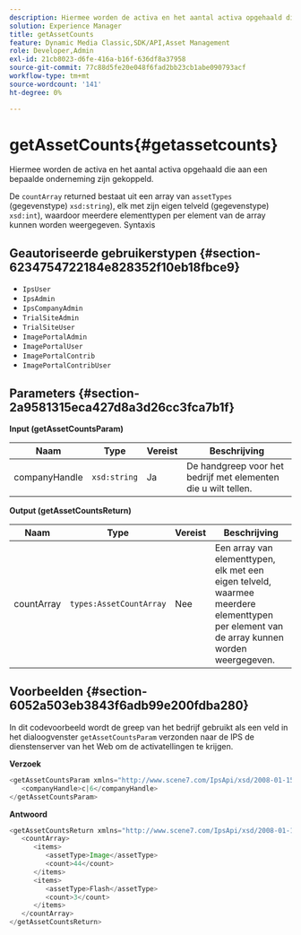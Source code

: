 ```yaml
---
description: Hiermee worden de activa en het aantal activa opgehaald die aan een bepaalde onderneming zijn gekoppeld.
solution: Experience Manager
title: getAssetCounts
feature: Dynamic Media Classic,SDK/API,Asset Management
role: Developer,Admin
exl-id: 21cb8023-d6fe-416a-b16f-636df8a37958
source-git-commit: 77c88d5fe20e048f6fad2bb23cb1abe090793acf
workflow-type: tm+mt
source-wordcount: '141'
ht-degree: 0%

---
```


# getAssetCounts{#getassetcounts}

Hiermee worden de activa en het aantal activa opgehaald die aan een bepaalde onderneming zijn gekoppeld.

De `countArray` returned bestaat uit een array van `assetTypes` (gegevenstype) `xsd:string`), elk met zijn eigen telveld (gegevenstype) `xsd:int`), waardoor meerdere elementtypen per element van de array kunnen worden weergegeven.
Syntaxis

## Geautoriseerde gebruikerstypen {#section-6234754722184e828352f10eb18fbce9}

* `IpsUser`
* `IpsAdmin`
* `IpsCompanyAdmin`
* `TrialSiteAdmin`
* `TrialSiteUser`
* `ImagePortalAdmin`
* `ImagePortalUser`
* `ImagePortalContrib`
* `ImagePortalContribUser`

## Parameters {#section-2a9581315eca427d8a3d26cc3fca7b1f}

**Input (getAssetCountsParam)**

| Naam | Type | Vereist | Beschrijving |
|---|---|---|---|
| companyHandle | `xsd:string` | Ja | De handgreep voor het bedrijf met elementen die u wilt tellen. |

**Output (getAssetCountsReturn)**

| Naam | Type | Vereist | Beschrijving |
|---|---|---|---|
| countArray | `types:AssetCountArray` | Nee | Een array van elementtypen, elk met een eigen telveld, waarmee meerdere elementtypen per element van de array kunnen worden weergegeven. |

## Voorbeelden {#section-6052a503eb3843f6adb99e200fdba280}

In dit codevoorbeeld wordt de greep van het bedrijf gebruikt als een veld in het dialoogvenster `getAssetCountsParam` verzonden naar de IPS de dienstenserver van het Web om de activatellingen te krijgen.

**Verzoek**

```java
<getAssetCountsParam xmlns="http://www.scene7.com/IpsApi/xsd/2008-01-15">
   <companyHandle>c|6</companyHandle>
</getAssetCountsParam>
```

**Antwoord**

```java
<getAssetCountsReturn xmlns="http://www.scene7.com/IpsApi/xsd/2008-01-15">
   <countArray>
      <items>
         <assetType>Image</assetType>
         <count>44</count>
      </items>
      <items>
         <assetType>Flash</assetType>
         <count>3</count>
      </items>
   </countArray>
</getAssetCountsReturn>
```
